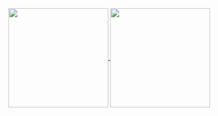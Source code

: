 <a href="https://github.com/TonyL1u">
  <img height=200 align="center" src="https://github-readme-stats.vercel.app/api?username=TonyL1u" />
</a>
<a href="https://github.com/TonyL1u">
  <img height=200 align="center" src="https://github-readme-stats.vercel.app/api/top-langs?username=TonyL1u&layout=compact&langs_count=8&card_width=320" />
</a>
